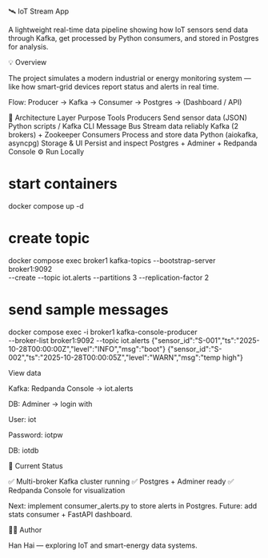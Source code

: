 🛰️ IoT Stream App

A lightweight real-time data pipeline showing how IoT sensors send data through Kafka, get processed by Python consumers, and stored in Postgres for analysis.

💡 Overview

The project simulates a modern industrial or energy monitoring system — like how smart-grid devices report status and alerts in real time.

Flow:
Producer → Kafka → Consumer → Postgres → (Dashboard / API)

🧱 Architecture
Layer	Purpose	Tools
Producers	Send sensor data (JSON)	Python scripts / Kafka CLI
Message Bus	Stream data reliably	Kafka (2 brokers) + Zookeeper
Consumers	Process and store data	Python (aiokafka, asyncpg)
Storage & UI	Persist and inspect	Postgres + Adminer + Redpanda Console
⚙️ Run Locally
# start containers
docker compose up -d

# create topic
docker compose exec broker1 kafka-topics --bootstrap-server broker1:9092 \
  --create --topic iot.alerts --partitions 3 --replication-factor 2

# send sample messages
docker compose exec -i broker1 kafka-console-producer \
  --broker-list broker1:9092 --topic iot.alerts
{"sensor_id":"S-001","ts":"2025-10-28T00:00:00Z","level":"INFO","msg":"boot"}
{"sensor_id":"S-002","ts":"2025-10-28T00:00:05Z","level":"WARN","msg":"temp high"}


View data

Kafka: Redpanda Console
 → iot.alerts

DB: Adminer
 → login with

User: iot

Password: iotpw

DB: iotdb

🧠 Current Status

✅ Multi-broker Kafka cluster running
✅ Postgres + Adminer ready
✅ Redpanda Console for visualization

Next: implement consumer_alerts.py to store alerts in Postgres.
Future: add stats consumer + FastAPI dashboard.

👨‍💻 Author

Han Hai — exploring IoT and smart-energy data systems.